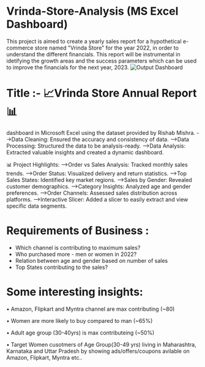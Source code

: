 # Vrinda-Store-Analysis (MS Excel Dashboard)

This project is aimed to create a yearly sales report for a hypothetical e-commerce store named "Vrinda Store" for the year 2022, in order to understand the different financials. This report will be instrumental in idetifying the growth areas and the success parameters which can be used to improve the financials for the next year, 2023.
![Output Dashboard](https://github.com/user-attachments/assets/51817301-a1ec-49bb-8c14-5da38c8f23eb)

# Title :- 📈Vrinda Store Annual Report 📊

dashboard in Microsoft Excel using the dataset provided by Rishab Mishra.
-->Data Cleaning: Ensured the accuracy and consistency of data.
-->Data Processing: Structured the data to be analysis-ready.
-->Data Analysis: Extracted valuable insights and created a dynamic dashboard.

📊 Project Highlights:
-->Order vs Sales Analysis: Tracked monthly sales trends.
-->Order Status: Visualized delivery and return statistics.
-->Top Sales States: Identified key market regions.
-->Sales by Gender: Revealed customer demographics.
-->Category Insights: Analyzed age and gender preferences.
-->Order Channels: Assessed sales distribution across platforms.
-->Interactive Slicer: Added a slicer to easily extract and view specific data segments.

# Requirements of Business :
* Which channel is contributing to maximum sales?
* Who purchased more - men or women in 2022?
* Relation between age and gender based on number of sales
* Top States contributing to the sales?

# Some interesting insights:

• Amazon, Flipkart and Myntra channel are max contributing (~80)

• Women are more likely to buy compared to man (~65%)

• Adult age group (30-40yrs) is max contributeing (~50%)

• Target Women cusotmers of Age Group(30-49 yrs) living in Maharashtra, Karnataka and Uttar Pradesh by showing ads/offers/coupons avilable on Amazon, Flipkart, Myntra etc..


